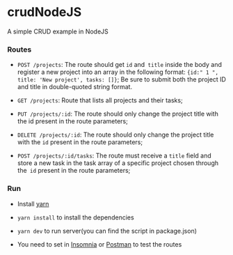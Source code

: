 # crudNodeJS
A simple CRUD example in NodeJS  

### Routes

- `POST /projects`: The route should get `id` and` title` inside the body and register a new project into an array in the following format: `{id:" 1 ", title: 'New project', tasks: []}`; Be sure to submit both the project ID and title in double-quoted string format.

- `GET /projects`: Route that lists all projects and their tasks;

- `PUT /projects/:id`: The route should only change the project title with the id present in the route parameters;

- `DELETE /projects/:id`: The route should only change the project title with the `id` present in the route parameters;

- `POST /projects/:id/tasks`: The route must receive a `title` field and store a new task in the task array of a specific project chosen through the` id` present in the route parameters;

### Run

- Install [yarn](https://yarnpkg.com/lang/en/)

- `yarn install` to install the dependencies 

- `yarn dev` to run server(you can find the script in package.json)

- You need to set in [Insomnia](https://insomnia.rest/download/) or [Postman](https://www.getpostman.com/) to test the routes


